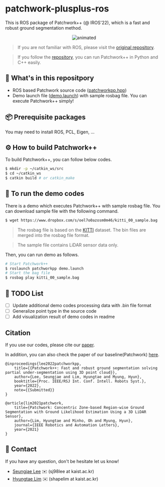 # patchwork-plusplus-ros

This is ROS package of Patchwork++ (@ IROS'22), which is a fast and robust ground segmentation method.

<p align="center"><img src=pictures/patchwork++.gif alt="animated" /></p>

> If you are not familiar with ROS, please visit the [original repository][patchwork++link].

> If you follow the [repository][patchwork++link], you can run Patchwork++ in Python and C++ easily.

[patchwork++link]: https://github.com/url-kaist/patchwork-plusplus

## :open_file_folder: What's in this repositpory

* ROS based Patchwork source code ([patchworkpp.hpp][codelink])
* Demo launch file ([demo.launch][launchlink]) with sample rosbag file. You can execute Patchwork++ simply!

[codelink]: https://github.com/seungjae24/patchwork-plusplus-ros/blob/master/include/patchworkpp/patchworkpp.hpp
[launchlink]: https://github.com/seungjae24/patchwork-plusplus-ros/blob/master/launch/demo.launch

## :package: Prerequisite packages
You may need to install ROS, PCL, Eigen, ...

## :gear: How to build Patchwork++
To build Patchwork++, you can follow below codes.

```bash
$ mkdir -p ~/catkin_ws/src
$ cd ~/catkin_ws
$ catkin build # or catkin_make
```

## :runner: To run the demo codes
There is a demo which executes Patchwork++ with sample rosbag file. You can download sample file with the following command.

```bash
$ wget https://www.dropbox.com/s/oel7o0azosm0m46/kitti_00_sample.bag
```

> The rosbag file is based on the [KITTI][kittilink] dataset. The bin files are merged into the rosbag file format.

> The sample file contains LiDAR sensor data only.

[kittilink]: http://www.cvlibs.net/datasets/kitti/raw_data.php

Then, you can run demo as follows.

```bash
# Start Patchwork++
$ roslaunch patchworkpp demo.launch
# Start the bag file
$ rosbag play kitti_00_sample.bag
```

## :pushpin: TODO List
- [ ] Update additional demo codes processing data with .bin file format
- [ ] Generalize point type in the source code
- [ ] Add visualization result of demo codes in readme

## Citation
If you use our codes, please cite our [paper][patchwork++arXivLink].

In addition, you can also check the paper of our baseline(Patchwork) [here][patchworkarXivlink].

[patchwork++arXivLink]: https://arxiv.org/abs/2207.11919
[patchworkarXivlink]: https://arxiv.org/abs/2108.05560

```
@inproceedings{lee2022patchworkpp,
    title={{Patchwork++: Fast and robust ground segmentation solving partial under-segmentation using 3D point cloud}},
    author={Lee, Seungjae and Lim, Hyungtae and Myung, Hyun},
    booktitle={Proc. IEEE/RSJ Int. Conf. Intell. Robots Syst.},
    year={2022},
    note={{Submitted}} 
}
```
```
@article{lim2021patchwork,
    title={Patchwork: Concentric Zone-based Region-wise Ground Segmentation with Ground Likelihood Estimation Using a 3D LiDAR Sensor},
    author={Lim, Hyungtae and Minho, Oh and Myung, Hyun},
    journal={IEEE Robotics and Automation Letters},
    year={2021}
}
```

## :postbox: Contact
If you have any question, don't be hesitate let us know!

* [Seungjae Lee][sjlink] :envelope: (sj98lee at kaist.ac.kr)
* [Hyungtae Lim][htlink] :envelope: (shapelim at kaist.ac.kr)

[sjlink]: https://github.com/seungjae24
[htlink]: https://github.com/LimHyungTae

